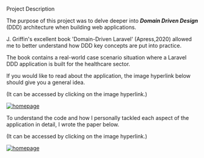 Project Description

The purpose of this project was to delve deeper into ***Domain Driven Design*** (DDD) architecture when
building web applications.

J. Griffin's excellent book 'Domain-Driven Laravel' (Apress,2020) allowed me to better understand
how DDD key concepts are put into practice.

The book contains a real-world case scenario situation where a Laravel DDD application is
built for the healthcare sector.

If you would like to read about the application, the image hyperlink below should give you a general idea.

(It can be accessed by clicking on the image hyperlink.)

[![homepage](https://i.ibb.co/Fq6b0xgr/Domain-Driven-Laravel.png)](https://drive.google.com/file/d/1deLtiziJl8jCZUgEo6_qVnIvFOvmZmut "Medi-Cal Claim Submission Application")

To understand the code and how I personally tackled each aspect of the application in detail, I wrote the paper below. 

(It can be accessed by clicking on the image hyperlink.)

[![homepage](https://i.ibb.co/RpyvWCdQ/21-04-2025-Cover-page-4.png)](https://drive.google.com/file/d/1FnWIbXe3opYxUGsEEoL7w_2Et6X0GkN7 "Medi-Cal Claim Submission Application - Personal implementation")

